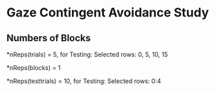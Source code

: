 # Gaze Contingent Avoidance Study

## Numbers of Blocks
*nReps(trials) = 5, for Testing: Selected rows: 0, 5, 10, 15

*nReps(blocks) = 1

*nReps(testtrials) = 10, for Testing: Selected rows: 0:4